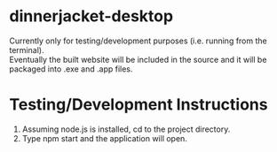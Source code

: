 # dinnerjacket-desktop
Currently only for testing/development purposes (i.e. running from the terminal). <br/>
Eventually the built website will be included in the source and it will be packaged into .exe and .app files.

# Testing/Development Instructions
1. Assuming node.js is installed, cd to the project directory. <br/>
2. Type npm start and the application will open.
